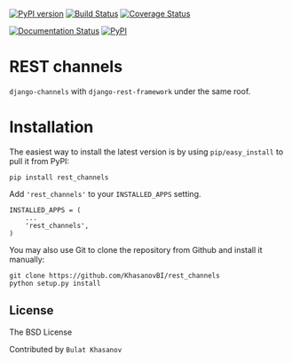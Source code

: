 [![PyPI version](https://badge.fury.io/py/rest_channels.svg)](https://badge.fury.io/py/rest_channels) [![Build Status](https://travis-ci.org/KhasanovBI/rest_channels.svg?branch=master)](https://travis-ci.org/KhasanovBI/rest_channels) [![Coverage Status](https://coveralls.io/repos/github/KhasanovBI/rest_channels/badge.svg?branch=master)](https://coveralls.io/github/KhasanovBI/rest_channels?branch=master)

[![Documentation Status](http://readthedocs.org/projects/rest-channels/badge/?version=latest)](http://rest-channels.readthedocs.io/en/latest/?badge=latest) [![PyPI](https://img.shields.io/pypi/l/rest_channels.svg)](https://pypi.python.org/pypi/rest_channels)

# REST channels

`django-channels` with `django-rest-framework` under the same roof.

# Installation
The easiest way to install the latest version is by using `pip/easy_install` to pull it from PyPI:

    pip install rest_channels

Add `'rest_channels'` to your `INSTALLED_APPS` setting.

    INSTALLED_APPS = (
        ...
        'rest_channels',
    )

You may also use Git to clone the repository from Github and install it
manually:

    git clone https://github.com/KhasanovBI/rest_channels
    python setup.py install

## License

The BSD License

Contributed by `Bulat Khasanov`